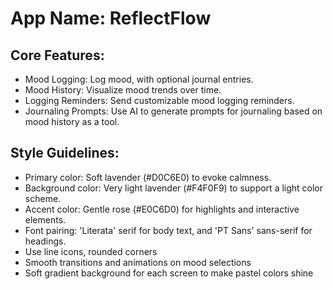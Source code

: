 # **App Name**: ReflectFlow

## Core Features:

- Mood Logging: Log mood, with optional journal entries.
- Mood History: Visualize mood trends over time.
- Logging Reminders: Send customizable mood logging reminders.
- Journaling Prompts: Use AI to generate prompts for journaling based on mood history as a tool.

## Style Guidelines:

- Primary color: Soft lavender (#D0C6E0) to evoke calmness.
- Background color: Very light lavender (#F4F0F9) to support a light color scheme.
- Accent color: Gentle rose (#E0C6D0) for highlights and interactive elements.
- Font pairing: 'Literata' serif for body text, and 'PT Sans' sans-serif for headings.
- Use line icons, rounded corners
- Smooth transitions and animations on mood selections
- Soft gradient background for each screen to make pastel colors shine